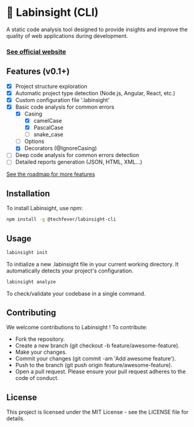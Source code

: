 # 🧪 Labinsight (CLI)

A static code analysis tool designed to provide insights and improve the quality of web applications during development.

### [See official website](https://lab-insight.web.app)

## Features (v0.1+)

- [x] Project structure exploration
- [x] Automatic project type detection (Node.js, Angular, React, etc.)
- [x] Custom configuration file '.labinsight'
- [x] Basic code analysis for common errors
  - [x] Casing
    - [x] camelCase
    - [x] PascalCase
    - [ ] snake_case
  - [ ] Options
  - [x] Decorators (@IgnoreCasing)
- [ ] Deep code analysis for common errors detection
- [ ] Detailed reports generation (JSON, HTML, XML...)

[See the roadmap for more features](https://github.com/techfever-soft/labinsight-cli/blob/main/ROADMAP.md)

## Installation

To install Labinsight, use npm:

```bash
npm install -g @techfever/labinsight-cli
```

## Usage
```bash
labinsight init
```
To initialize a new .labinsight file in your current working directory. 
It automatically detects your project's configuration.

```bash
labinsight analyze
```
To check/validate your codebase in a single command.


## Contributing
We welcome contributions to Labinsight ! To contribute:

- Fork the repository.
- Create a new branch (git checkout -b feature/awesome-feature).
- Make your changes.
- Commit your changes (git commit -am 'Add awesome feature').
- Push to the branch (git push origin feature/awesome-feature).
- Open a pull request.
  Please ensure your pull request adheres to the code of conduct.

## License
This project is licensed under the MIT License - see the LICENSE file for details.
